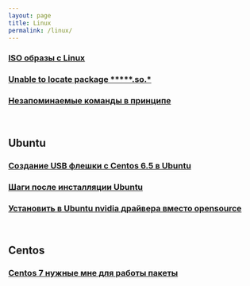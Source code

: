 ```yaml
---
layout: page
title: Linux
permalink: /linux/
---
```



### [ISO образы с Linux](/linux/distrib/)

### [Unable to locate package *****.so.*](/ubuntu/Install-package-for-missing-libraries/)

### [Незапоминаемые команды в принципе](/linux/commands/)


<br/>

## Ubuntu

### [Создание USB флешки с Centos 6.5 в Ubuntu](/linux/make-usb-flash/)

### [Шаги после инсталляции Ubuntu](/linux/ubuntu/after-installation/)

### [Установить в Ubuntu nvidia драйвера вместо opensource](/ubuntu/drivers/nvidia/)


<br/>

## Centos

### [Centos 7 нужные мне для работы пакеты](/linux/centos/7/)
